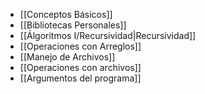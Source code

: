 - [[Conceptos Básicos]]
- [[Bibliotecas Personales]]
- [[Álgoritmos I/Recursividad|Recursividad]]
- [[Operaciones con Arreglos]]
- [[Manejo de Archivos]]
- [[Operaciones con archivos]]
- [[Argumentos del programa]]
